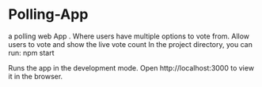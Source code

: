 # Polling-App
a polling web App  . Where users have multiple options to vote from. Allow users to vote and show the live vote count
In the project directory, you can run:
npm start

Runs the app in the development mode.
Open http://localhost:3000 to view it in the browser.
